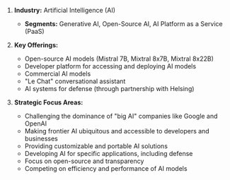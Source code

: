 1. **Industry:** Artificial Intelligence (AI)
    *   **Segments:** Generative AI, Open-Source AI, AI Platform as a Service (PaaS)

2.  **Key Offerings:**
    *   Open-source AI models (Mistral 7B, Mixtral 8x7B, Mixtral 8x22B)
    *   Developer platform for accessing and deploying AI models
    *   Commercial AI models
    *   "Le Chat" conversational assistant
    *   AI systems for defense (through partnership with Helsing)

3.  **Strategic Focus Areas:**
    *   Challenging the dominance of "big AI" companies like Google and OpenAI
    *   Making frontier AI ubiquitous and accessible to developers and businesses
    *   Providing customizable and portable AI solutions
    *   Developing AI for specific applications, including defense
    *   Focus on open-source and transparency
    *   Competing on efficiency and performance of AI models